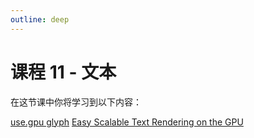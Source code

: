 ```yaml
---
outline: deep
---
```


# 课程 11 - 文本

在这节课中你将学习到以下内容：

[use.gpu glyph]
[Easy Scalable Text Rendering on the GPU]

[Easy Scalable Text Rendering on the GPU]: https://medium.com/@evanwallace/easy-scalable-text-rendering-on-the-gpu-c3f4d782c5ac
[use.gpu glyph]: https://gitlab.com/unconed/use.gpu/-/tree/master/packages/glyph
